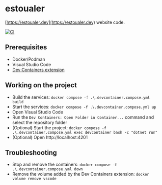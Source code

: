 # estoualer

[https://estoualer.dev](https://estoualer.dev) website code.

[![CI](https://github.com/fabiano/estoualer/actions/workflows/build-test.yml/badge.svg)](https://github.com/fabiano/estoualer/actions/workflows/build-test.yml)

## Prerequisites

- Docker/Podman
- Visual Studio Code
- [Dev Containers extension](https://marketplace.visualstudio.com/items?itemName=ms-vscode-remote.remote-containers)

## Working on the project

- Build the services: `docker compose -f .\.devcontainer.compose.yml build`
- Start the services: `docker compose -f .\.devcontainer.compose.yml up`
- Open Visual Studio Code
- Run the `Dev Containers: Open Folder in Container...` command and select the repository folder
- (Optional) Start the project: `docker compose -f .\.devcontainer.compose.yml exec devcontainer bash -c "dotnet run"`
- (Optional) Open http://localhost:4201

## Troubleshooting

- Stop and remove the containers: `docker compose -f .\.devcontainer.compose.yml down`
- Remove the volume added by the Dev Containers extension: `docker volume remove vscode`
